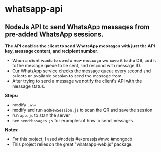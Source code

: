 # whatsapp-api

## NodeJs API to send WhatsApp messages from pre-added WhatsApp sessions.

**The API enables the client to send WhatsApp messages with just the API key, message content, and recipient number.**

- When a client wants to send a new message we save it to the DB, add it to the message queue to be sent, and respond with message ID.
- Our WhatsApp service checks the message queue every second and selects an available session to send the message from.
- After trying to send a message we notify the client's API with the message status. 

**Steps:**

- modify `.env`
- modify and run `addNewSession.js` to scan the QR and save the session
- run `app.js` to start the server
- see `sendMessages.js` for examples of how to send messages

**Notes:**
- For this project, I used #nodejs #expressjs #mvc #mongodb
- This project relies on the great "whatsapp-web.js" package.
  
